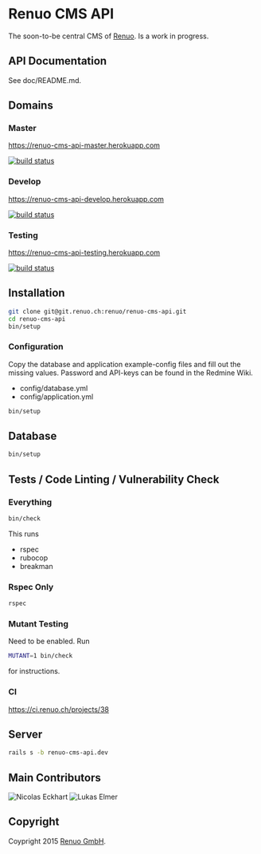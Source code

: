 # Renuo CMS API

The soon-to-be central CMS of [Renuo](https://www.renuo.ch). Is a work in progress.

## API Documentation

See doc/README.md.

## Domains

### Master

https://renuo-cms-api-master.herokuapp.com

[![build status](https://ci.renuo.ch/projects/38/status.png?ref=master)](https://ci.renuo.ch/projects/38?ref=master)

### Develop

https://renuo-cms-api-develop.herokuapp.com

[![build status](https://ci.renuo.ch/projects/38/status.png?ref=develop)](https://ci.renuo.ch/projects/38?ref=develop)

### Testing

https://renuo-cms-api-testing.herokuapp.com

[![build status](https://ci.renuo.ch/projects/38/status.png?ref=testing)](https://ci.renuo.ch/projects/38?ref=testing)


## Installation

```sh
git clone git@git.renuo.ch:renuo/renuo-cms-api.git
cd renuo-cms-api
bin/setup
```

### Configuration

Copy the database and application example-config files and fill out the missing values.
Password and API-keys can be found in the Redmine Wiki.

* config/database.yml
* config/application.yml

```sh
bin/setup
```

## Database

```sh
bin/setup
```

## Tests / Code Linting / Vulnerability Check

### Everything

```sh
bin/check
```

This runs

* rspec
* rubocop
* breakman

### Rspec Only

```sh
rspec
```

### Mutant Testing

Need to be enabled. Run

```sh
MUTANT=1 bin/check
```

for instructions.

### CI

https://ci.renuo.ch/projects/38


## Server

```sh
rails s -b renuo-cms-api.dev
```

## Main Contributors

![Nicolas Eckhart](https://www.gravatar.com/avatar/742cec893c283daf4a3c287ef2681599) ![Lukas Elmer](https://www.gravatar.com/avatar/697b8e2d3bde4d895eca4fe2dcfe9239.jpg)

## Copyright

Coypright 2015 [Renuo GmbH](https://www.renuo.ch/).
